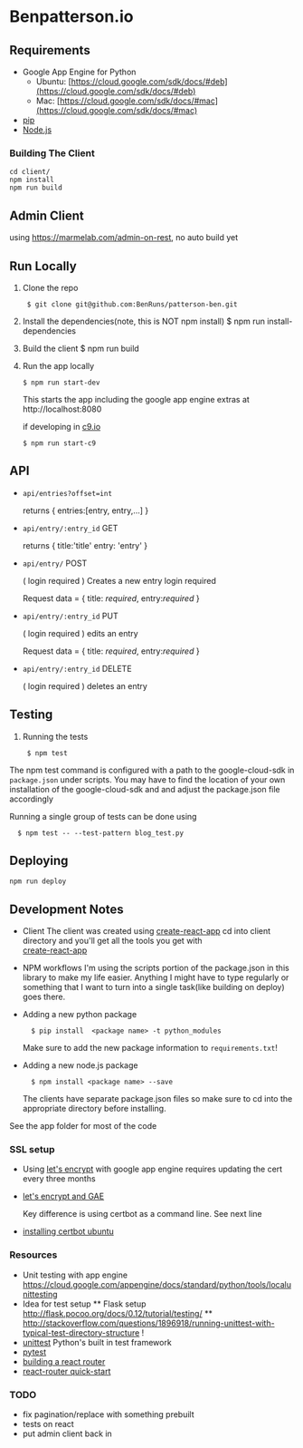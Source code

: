 
# Benpatterson.io

## Requirements

- Google App Engine for Python
  - Ubuntu:  [https://cloud.google.com/sdk/docs/#deb](https://cloud.google.com/sdk/docs/#deb)
  - Mac: [https://cloud.google.com/sdk/docs/#mac](https://cloud.google.com/sdk/docs/#mac)
- [pip](http://pip.readthedocs.io/en/stable/)
- [Node.js](https://nodejs.org/en/)

### Building The Client

    cd client/
    npm install
    npm run build
## Admin Client
using https://marmelab.com/admin-on-rest, no auto build yet

## Run Locally

1. Clone the repo

        $ git clone git@github.com:BenRuns/patterson-ben.git

3. Install the dependencies(note, this is NOT npm install)
        $ npm run install-dependencies

4. Build the client
        $ npm run build

5.  Run the app locally

        $ npm run start-dev
    This starts the  app including the google app engine extras at
    http://localhost:8080

      if developing in [c9.io](http://c9.io)

        $ npm run start-c9

## API

- `api/entries?offset=int`

   returns
       { entries:[entry, entry,...] }


- `api/entry/:entry_id` GET

  returns
      {
        title:'title'
        entry: 'entry'
      }

- `api/entry/` POST

  ( login required )
    Creates a new entry
    login required

    Request data =
      {
        title: *required*,
        entry:*required*
      }

- `api/entry/:entry_id` PUT

  ( login required )
  edits an entry

    Request data =
      {
          title: *required*,
          entry:*required*
      }

- `api/entry/:entry_id` DELETE

  ( login required )
   deletes an entry

## Testing

1. Running the tests

        $ npm test


  The npm test command is configured with a path to the google-cloud-sdk in
  `package.json` under scripts.
  You may have to find the location of your own installation of the google-cloud-sdk and and adjust the package.json file accordingly

  Running a single group of tests can be done using

      $ npm test -- --test-pattern blog_test.py


## Deploying

    npm run deploy


## Development Notes
- Client
  The client was created using
  [create-react-app](https://github.com/facebookincubator/create-react-app)
  cd into client directory and you'll get all the tools you
  get with  
[create-react-app](https://github.com/facebookincubator/create-react-app)

- NPM workflows
  I'm using the scripts portion of the package.json in this library to make my life easier.
  Anything I might have to type regularly or something that I want to turn into
  a single task(like building on deploy) goes there.

- Adding a new python package

        $ pip install  <package name> -t python_modules
    Make sure to add the new package information to `requirements.txt`!

- Adding a new node.js package

        $ npm install <package name> --save
  The clients have separate package.json files so make sure to cd into the appropriate
  directory before installing.

See the app folder for most of the code

### SSL setup

 - Using [let's encrypt](https://letsencrypt.org/) with google app engine requires updating
 the cert every three months

 - [let's encrypt and GAE](https://www.jeffgodwyll.com/posts/2016/letsencrypt/)

    Key difference is using certbot as a command line. See next line


- [installing certbot ubuntu](https://certbot.eff.org/#ubuntuxenial-other)

### Resources
 - Unit testing with app engine https://cloud.google.com/appengine/docs/standard/python/tools/localunittesting
 - Idea for test setup
   ** Flask setup http://flask.pocoo.org/docs/0.12/tutorial/testing/
   ** http://stackoverflow.com/questions/1896918/running-unittest-with-typical-test-directory-structure !
 - [unittest](https://docs.python.org/2/library/unittest.html) Python's built in test framework
 - [pytest](http://doc.pytest.org/en/latest/)
 - [building a react router](http://jamesknelson.com/routing-with-raw-react/)
 - [react-router quick-start](https://reacttraining.com/react-router/web/guides/quick-start)

 ### TODO
 - fix pagination/replace with something prebuilt
 - tests on react
 - put admin client back in

